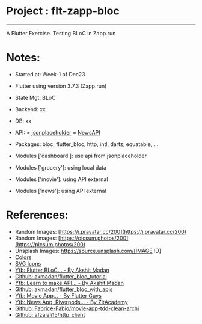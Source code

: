 # Project : flt-zapp-bloc
***************************************************************
A Flutter Exercise.
Testing BLoC in Zapp.run 

# Notes:
- Started at: Week-1 of Dec23
- Flutter using version 3.7.3 (Zapp.run)
- State Mgt: BLoC
- Backend: xx
- DB: xx
- API: 
  = [jsonplaceholder](https://jsonplaceholder.typicode.com/)
  = [NewsAPI](https://newsapi.org)
- Packages: bloc, flutter_bloc, http, intl, dartz, equatable, ...

- Modules ['dashboard']: use api from jsonplaceholder
- Modules ['grocery']: using local data
- Modules ['movie']: using API external
- Modules ['news']: using API external

# References:
- Random Images: [https://i.pravatar.cc/200](https://i.pravatar.cc/200)
- Random Images: [https://picsum.photos/200](https://picsum.photos/200)
- Unsplash Images: https://source.unsplash.com/[IMAGE ID]
- [Colors](https://coolors.co/palettes/trending)
- [SVG Icons](http://svgrepo.com)
- [Ytb: Flutter BLoC... - By Akshit Madan](https://www.youtube.com/watch?v=Y1roIi0-Sro)
- [Github: akmadan/flutter_bloc_tutorial](https://github.com/akmadan/flutter_bloc_tutorial)
- [Ytb: Learn to make API... - By Akshit Madan](https://www.youtube.com/watch?v=ltLJ1AB-eww&t=5s)
- [Github: akmadan/flutter_bloc_with_apis](https://github.com/akmadan/flutter_bloc_with_apis)
- [Ytb: Movie App... - By Flutter Guys](https://www.youtube.com/watch?v=o1oGTIEr4tQ)
- [Ytb: News App, Riverpods... - By ZitAcademy](https://www.youtube.com/watch?v=H1ARiGY3Pb8)
- [Github: Fabrice-Fabio/movie-app-tdd-clean-archi](https://github.com/Fabrice-Fabio/movie-app-tdd-clean-archi)
- [Github: afzalali15/http_client](https://github.com/afzalali15/http_client)
